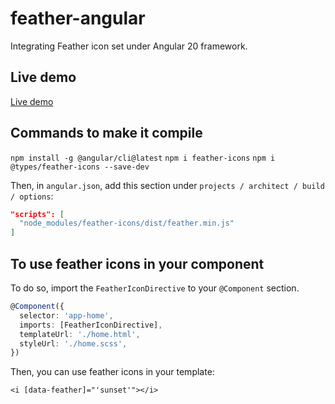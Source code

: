 # feather-angular

Integrating Feather icon set under Angular 20 framework.

## Live demo

[Live demo](http://feather-angular.vercel.app/)

## Commands to make it compile

`npm install -g @angular/cli@latest`
`npm i feather-icons`
`npm i @types/feather-icons --save-dev`

Then, in `angular.json`, add this section under `projects / architect / build / options`:

```json
"scripts": [
  "node_modules/feather-icons/dist/feather.min.js"
]
```

## To use feather icons in your component

To do so, import the `FeatherIconDirective` to your `@Component` section.

```ts
@Component({
  selector: 'app-home',
  imports: [FeatherIconDirective],
  templateUrl: './home.html',
  styleUrl: './home.scss',
})
```

Then, you can use feather icons in your template:

`<i [data-feather]="'sunset'"></i>`
